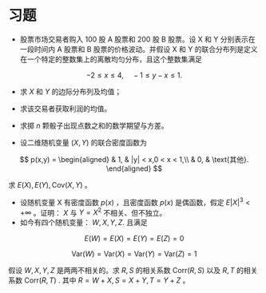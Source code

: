 # 习题

- 股票市场交易者购入 100 股 A 股票和 200 股 B 股票。设 X 和 Y 分别表示在一段时间内 A 股票和 B 股票的价格波动。并假设 X 和 Y 的联合分布列是定义在一个特定的整数集上的离散均匀分布，且这个整数集满足

$$-2\leq x\leq 4,\quad -1\leq y-x\leq 1.$$

- 求 $X$ 和 $Y$ 的边际分布列及均值；
- 求该交易者获取利润的均值。

- 求掷 $n$ 颗骰子出现点数之和的数学期望与方差。
- 设二维随机变量 $(X,Y)$ 的联合密度函数为

$$
p(x,y) = \begin{aligned}
& 1, & |y| < x,0 < x < 1,\\
& 0, & \text{其他}.
\end{aligned}
$$

求 $E(X),E(Y),\text{Cov}(X,Y)$ 。
- 设随机变量 X 有密度函数 $p(x)$ ，且密度函数 $p(x)$ 是偶函数，假定 $E|X|^3 < +\infty$ 。证明： $X$ 与 $Y = X^2$ 不相关、但不独立。
- 如今有四个随机变量： $W, X, Y, Z.$ 且满足

$$
E(W) = E(X) = E(Y) = E(Z) = 0$$

$$
\text{Var}(W) = \text{Var}(X) = \text{Var}(Y) = \text{Var}(Z) = 1
$$

假设 $W, X, Y, Z$ 是两两不相关的。求 $R,S$ 的相关系数 $\text{Corr}(R,S)$ 以及 $R,T$ 的相关系数 $\text{Corr}(R,T)$ . 其中 $R = W + X, S = X + Y,T = Y + Z$ 。